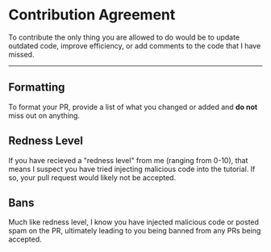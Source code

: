 # Contribution Agreement
To contribute the only thing you are allowed to do would be to update outdated code, improve efficiency, or 
add comments to the code that I have missed.

<hr>

## Formatting
To format your PR, provide a list of what you changed or added and __do not__ miss out on anything.

## Redness Level
If you have recieved a "redness level" from me (ranging from 0-10), that means I suspect you have tried injecting
malicious code into the tutorial. If so, your pull request would likely not be accepted.

## Bans
Much like redness level, I know you have injected malicious code or posted spam on the PR, ultimately leading to you
being banned from any PRs being accepted.